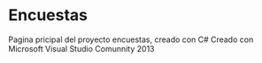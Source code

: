 # Encuestas
Pagina pricipal del proyecto encuestas, creado con C#
Creado con Microsoft Visual Studio Comunnity 2013
